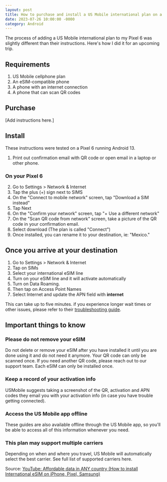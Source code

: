 ```yaml
---
layout: post
title: How to purchase and install a US Mobile international plan on a Pixel 6
date: 2023-07-26 10:00:00 -0000
category: Android
---
```

The process of adding a US Mobile international plan to my Pixel 6 was slightly different than their instructions.
Here's how I did it for an upcoming trip.

## Requirements
1. US Mobile cellphone plan
3. An eSIM-compatible phone
4. A phone with an internet connection
5. A phone that can scan QR codes

## Purchase
[Add instructions here.]

## Install
These instructions were tested on a Pixel 6 running Android 13.

1. Print out confirmation email with QR code or open email in a laptop or other phone.

### On your Pixel 6

2. Go to Settings > Network & Internet
3. Tap the plus (+) sign next to SIMS
4. On the "Connect to mobile network" screen, tap "Download a SIM instead"
5. Tap Next
6. On the "Confirm your network" screen, tap "+ Use a different network"
7. On the "Scan QR code from network" screen, take a picture of the QR code in your confirmation email.
8. Select download
   (The plan is called "Connect")
9. Once installed, you can rename it to your destination, ie: "Mexico."

## Once you arrive at your destination
1. Go to Settings > Network & Internet
2. Tap on SIMs
3. Select your international eSIM line
4. Turn on your eSIM line and it will activate automatically
5. Turn on Data Roaming.
6. Then tap on Access Point Names
7. Select Internet and update the APN field with **internet**

This can take up to five minutes.
if you experience longer wait times or other issues, please refer to their [troubleshooting guide]().

## Important things to know

### Please do not remove your eSIM

Do not delete or remove your eSIM after you have installed it until you are done using it and do not need it anymore.
Your QR code can only be scanned once. If you need another QR code, please reach out to our support team.
Each eSIM can only be installed once.

### Keep a record of your activation info
USMobile suggests taking a screenshot of the QR, activation and APN codes they email you with your activation info (in case you have trouble getting connected).

### Access the US Mobile app offline

These guides are also available offline through the US Mobile app, so you'll be able to access all of this information whenever you need.

### This plan may support multiple carriers

Depending on when and where you travel, US Mobile will automatically select the best carrier. See full list of supported carriers here.


Source: [YouTube: Affordable data in ANY country (How to install International eSIM on iPhone, Pixel, Samsung)](https://www.youtube.com/watch?v=O3oDKfAN6jY)
